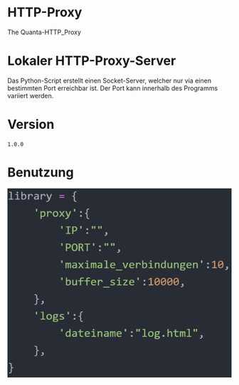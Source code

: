 # HTTP-Proxy
The Quanta-HTTP_Proxy
# Lokaler HTTP-Proxy-Server
Das Python-Script erstellt einen Socket-Server, welcher nur via einen bestimmten Port erreichbar ist. Der Port kann innerhalb des Programms variiert werden.
# Version
  
    1.0.0

# Benutzung

![Test Image 5](/Bilder-Github/daten-library.PNG)


